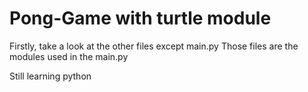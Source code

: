 # Pong-Game with turtle module

Firstly, take a look at the other files except main.py
Those files are the modules used in the main.py

Still learning python
